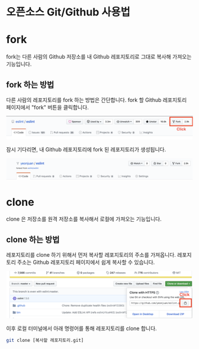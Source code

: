 # 오픈소스 Git/Github 사용법

# fork

fork는 다른 사람의 Github 저장소를 내 Github 레포지토리로 그대로 복사해 가져오는 기능입니다.

## fork 하는 방법

다른 사람의 레포지토리를 fork 하는 방법은 간단합니다.
fork 할 Github 레포지토리 페이지에서 "fork" 버튼을 클릭합니다.

![fork-upstream](./assets/fork-upstream.png)

잠시 기다리면, 내 Github 레포지토리에 fork 된 레포지토리가 생성됩니다.

![fork-origin](./assets/fork-origin.png)

# clone

clone 은 저장소를 원격 저장소를 복사해서 로컬에 가져오는 기능입니다.

## clone 하는 방법

레포지토리를 clone 하기 위해서 먼저 복사할 레포지토리의 주소를 가져옵니다.
레포지토리 주소는 Github 레포지토리 페이지에서 쉽게 복사할 수 있습니다.

![clone](./assets/clone.png)

이후 로컬 터미널에서 아래 명령어를 통해 레포지토리를 clone 합니다.

```bash
git clone [복사할 레포지토리.git]
```
